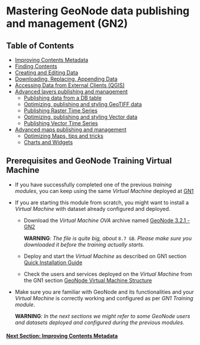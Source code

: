 # Mastering GeoNode data publishing and management (GN2)

## Table of Contents

 - [Improving Contents Metadata](CONTENTS_METADATA.md)
 - [Finding Contents](ADV_SEARCH.md)
 - [Creating and Editing Data](CREATE_EDIT_DATA.md)
 - [Downloading, Replacing, Appending Data](REPLACE_DATASETS.md)
 - [Accessing Data from External Clients (QGIS)](CONNECT_QGIS.md)
 - [Advanced layers publishing and management](ADV_LAYERS_PUB.md)
   - [Publishing data from a DB table](PUB_FROM_DB.md)
   - [Optimizing, publishing and styling GeoTIFF data](OPTIMIZE_RASTER.md)
   - [Publishing Raster Time Series](PUB_RASTER_TIME_SERIES.md)
   - [Optimizing, publishing and styling Vector data](OPTIMIZE_VECTOR.md)
   - [Publishing Vector Time Series](PUB_VECTOR_TIME_SERIES.md)
 - [Advanced maps publishing and management](ADV_MAPS_PUB.md)
   - [Optimizing Maps, tips and tricks](OPTIMIZE_MAPS.md)
   - [Charts and Widgets](MAPS_CHARTS_WIDGETS.md)

## Prerequisites and GeoNode Training Virtual Machine

* If you have successfully completed one of the previous _training modules_, you can keep using the same _Virtual Machine_ deployed at [GN1](../GN1/QUICK_INSTALL.md)
* If you are starting this module from scratch, you might want to install a _Virtual Machine_ with dataset already configured and deployed.
   - Download the _Virtual Machine OVA_ archive named [GeoNode 3.2.1 - GN2](https://www.dropbox.com/s/7sqdz0fe1i3hdem/GeoNode%203.2.1%20-%20GN2.ova?dl=1)
   
     **WARNING**: _The file is quite big, about_ `8.7 GB`. _Please make sure you downloaded it before the training actually starts._
   -  Deploy and start the _Virtual Machine_ as described on GN1 section [Quick Installation Guide](../GN1/QUICK_INSTALL.md)
   -  Check the users and services deployed on the _Virtual Machine_ from the GN1 section [GeoNode Virtual Machine Structure](../GN1/VM_STRUCTURE.md)
* Make sure you are familiar with GeoNode and its functionalities and your _Virtual Machine_ is correctly working and configured as per _GN1 Training module_.

     **WARNING**: _In the next sections we might refer to some GeoNode users and datasets deployed and configured during the previous modules._

#### [Next Section: Improving Contents Metadata](CONTENTS_METADATA.md)
